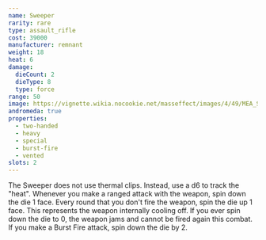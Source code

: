 ```yaml
---
name: Sweeper
rarity: rare
type: assault_rifle
cost: 39000
manufacturer: remnant
weight: 18
heat: 6
damage:
  dieCount: 2
  dieType: 8
  type: force
range: 50
image: https://vignette.wikia.nocookie.net/masseffect/images/4/49/MEA_Sweeper_MP.png/revision/latest?cb=20180530232437
andromeda: true
properties:
  - two-handed
  - heavy
  - special
  - burst-fire
  - vented
slots: 2
---
```

The Sweeper does not use thermal clips. Instead, use a d6 to track the "heat". Whenever you make a 
ranged attack with the weapon, spin down the die 1 face. Every round that you don't fire the weapon, 
spin the die up 1 face. This represents the weapon internally cooling off. If you ever spin down the 
die to 0, the weapon jams and cannot be fired again this combat. If you make a Burst Fire attack, 
spin down the die by 2.